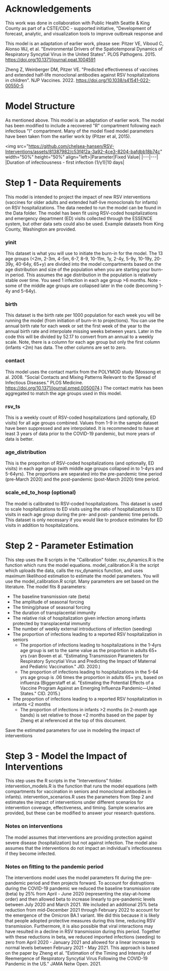 # Acknowledgements
This work was done in collaboration with Public Health Seattle & King County as part of a CSTE/CDC - supported initiative, "Development of forecast, analytic, and visualization tools to improve outbreak response and 

This model is an adaptation of earlier work, please see:
Pitzer VE, Viboud C, Alonso WJ, et al. "Environmental Drivers of the Spatiotemporal Dynamics of Respiratory Syncytial Virus in the United States". PLOS Pathogens. 2015. https://doi.org/10.1371/journal.ppat.1004591

Zheng Z, Weinberger DM, Pitzer VE. "Predicted effectiveness of vaccines and extended half-life monoclonal antibodies against RSV hospitalizations in children". NJP Vaccines. 2022. https://doi.org/10.1038/s41541-022-00550-5

# Model Structure 
As mentioned above. This model is an adaptation of earlier work. The model has been modified to include a recovered "R" compartment following each infectious "I" compartment. Many of the model fixed model parameters have been taken from the earlier work by (Pitzer et al, 2015). 

<img src="https://github.com/chelsea-hansen/RSV-Interventions/assets/81387982/c53f4f2a-3a92-4ce3-8204-bafdbb18b74c" width="50%" height="50%" align="left>|Parameter|Fixed Value|
|---|---|
|Duration of infectiousness - first infection (1/&gamma;1)|10 days|

# Step 1 - Data Requirements 
This model is intended to project the impact of new RSV interventions (vaccines for older adults and extended half-live monoclonals for infants) on RSV hospitalizations. The data needed to run the model can be found in the Data folder. The model has been fit using RSV-coded hospitalizations and emergency department (ED) visits collected through the ESSENCE system, but other data sets could also be used. Example datasets from King County, Washington are provided.
### yinit
This dataset is what you will use to initiate the burn-in for the model. The 13 age groups (<2m, 2-3m, 4-5m, 6-7, 8-9, 10-11m, 1y, 2-4y, 5-9y, 10-19y, 20-39y, 40-64y, 65+y) are divided into the model compartments based on the age distribution and size of the population when you are starting your burn-in period. This assumes the age distribution in the population is relatively stable over time. You seed 1 infection in each age group >6 months. Note - some of the middle age groups are collapsed later in the code (becoming 1-4y and 5-64y). 
### birth 
This dataset is the birth rate per 1000 population for each week you will be running the model (from initiation of burn-in to projections). You can use the annual birth rate for each week or set the first week of the year to the annual birth rate and interpolate missing weeks between years. Later in the code this will be divided by 52.17 to convert from an annual to a weekly scale. Note, there is a column for each age group but only the first column (infants <2m) has data. The other columns are set to zero. 
### contact 
This model uses the contact martix from the POLYMOD study (Mossong et al. 2008. "Social Contacts and Mixing Patterns Relevant to the Spread of Infectious Diseases." PLOS Medicine. https://doi.org/10.1371/journal.pmed.0050074.) The contact matrix has been aggregated to match the age groups used in this model. 
### rsv_ts
This is a weekly count of RSV-coded hospitalizations (and optionally, ED visits) for all age groups combined. Values from 1-9 in the sample dataset have been suppressed and are interpolated. It is recommended to have at least 3 years of data prior to the COVID-19 pandemic, but more years of data is better. 
### age_distribution
This is the proporiton of RSV-coded hospitalizations (and optionally, ED visits) in each age group (with middle age groups collapsed in to 1-4yrs and 5-64yrs). The proportions are separated into the pre-pandemic time period (pre-March 2020) and the post-pandemic (post-March 2020) time period. 
### scale_ed_to_hosp (optional)
The model is calibrated to RSV-coded hospitalizations. This dataset is used to scale hospitalizations to ED visits using the ratio of hospitalizations to ED visits in each age group during the pre- and post- pandemic time periods. This dataset is only necessary if you would like to produce estimates for ED visits in addition to hospitalizations. 

# Step 2 - Parameter Estimation 
This step uses the R scripts in the "Calibration" folder. rsv_dynamics.R is the function which runs the model equations. model_calibration.R is the script which uploads the data, calls the rsv_dynamics function, and uses maximum likelihood estimation to estimate the model parameters. You will use the model_calibration.R script. Many parameters are set based on the literature. 
The model fits 8 parameters: 
 - The baseline transmission rate (beta)
 - The amplitude of seasonal forcing
 - The timing/phase of seasonal forcing
 - The duration of transplacental immunity
 - The relative risk of hospitalization given infection among infants protected by transplacental immunity
 - The number of weekly external introductions of infection (seeding)
 - The proportion of infections leading to a reported RSV hospitalization in seniors
   - The proportion of infections leading to hospitalizations in the 1-4yrs age group is set to the same value as the proportion in adults 65+ yrs (van Boven et al. "Estimating Transmission Parameters for Respiratory Syncytial Virus and Predicting the Impact of Maternal and Pediatric Vaccination." JID. 2020.)
   - The proportion of infections leading to hospitalizations in the 5-64 yrs age group is .06 times the proportion in adults 65+ yrs, based on influenza (Biggerstaff et al. "Estimating the Potential Effects of a Vaccine Program Against an Emerging Influenza Pandemic—United States." CID. 2015.)
 - The proportion of infections leading to a reported RSV hospitalization in infants <2 months
   - The proportion of infections in infants >2 months (in 2-month age bands) is set relative to those <2 months based on the paper by Zheng et al referenced at the top of this document.
  
Save the estimated parameters for use in modeling the impact of interventions

# Step 3 - Model the Impact of Interventions 
This step uses the R scripts in the "Interventions" folder. intervention_models.R is the function that runs the model equations (with compartments for vaccination in seniors and monoclonal antibodies in infants). intervention_scenarios.R uses the parameters from Step 2 and estimates the impact of interventions under different scenarios for intervention coverage, effectiveness, and timing. Sample scenarios are provided, but these can be modified to answer your research questions. 

### Notes on interventions 
The model assumes that interventions are providing protection against severe disease (hospitalization) but not against infection. The model also assumes that the interventions do not impact an individual's infectiousness if they become infected. 

### Notes on fitting to the pandemic period 
The interventions model uses the model parameters fit during the pre-pandemic period and then projects forward. To account for distruptions during the COVID-19 pandemic we reduced the baseline transmission rate (beta) by 25% from April - June 2020 (representing the stay-at-home order) and then allowed beta to increase linearly to pre-pandemic levels between July 2020 and March 2021. We included an additional 25% beta reduction from mid-December 2021 through February 2022 to account for the emergence of the Omicron BA.1 variant. We did this because it is likely that people adopted protective measures during this time, reducing RSV transmission. Furthermore, it is also possible that viral interactions may have resulted in a decline in RSV transmission during this period. Together with these reductions in beta, we reduced imported infections (seeding) to zero from April 2020 - January 2021 and allowed for a linear increase to normal levels between February 2021 - May 2021. This approach is based on the paper by Zheng et al. "Estimation of the Timing and Intensity of Reemergence of Respiratory Syncytial Virus Following the COVID-19 Pandemic in the US." JAMA Netw Open. 2021. 
